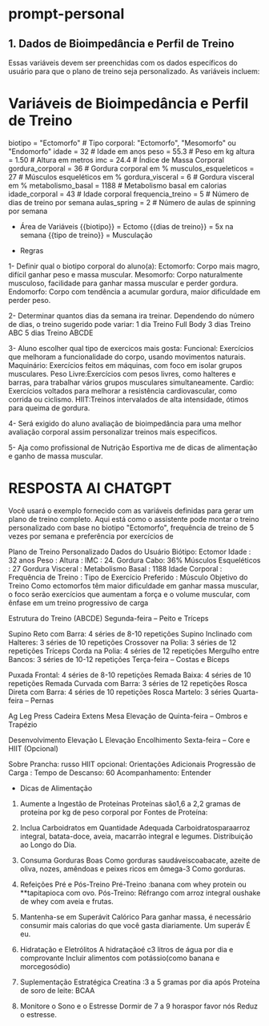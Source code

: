 # prompt-personal

## 1. Dados de Bioimpedância e Perfil de Treino

Essas variáveis devem ser preenchidas com os dados específicos do usuário para que o plano de treino seja personalizado. As variáveis incluem:


# Variáveis de Bioimpedância e Perfil de Treino

biotipo = "Ectomorfo"  # Tipo corporal: "Ectomorfo", "Mesomorfo" ou "Endomorfo"
idade = 32  # Idade em anos
peso = 55.3  # Peso em kg
altura = 1.50  # Altura em metros
imc = 24.4  # Índice de Massa Corporal
gordura_corporal = 36  # Gordura corporal em %
musculos_esqueleticos = 27  # Músculos esqueléticos em %
gordura_visceral = 6  # Gordura visceral em %
metabolismo_basal = 1188  # Metabolismo basal em calorias
idade_corporal = 43  # Idade corporal
frequencia_treino = 5  # Número de dias de treino por semana
aulas_spring = 2  # Número de aulas de spinning por semana


* Área de Variáveis
{{biotipo}} = Ectomo
{{dias de treino}} = 5x na semana
{{tipo de treino}} = Musculação 


* Regras

1- Definir qual o biotipo corporal do aluno(a): 
	Ectomorfo: Corpo mais magro, difícil ganhar peso e massa muscular.
	Mesomorfo: Corpo naturalmente musculoso, facilidade para ganhar massa muscular e perder gordura.
	Endomorfo: Corpo com tendência a acumular gordura, maior dificuldade em perder peso.

2- Determinar quantos dias da semana ira treinar. Dependendo do número de dias, o treino sugerido pode variar:
	1 dia Treino Full Body
	3 dias Treino ABC
	5 dias Treino ABCDE

3- Aluno escolher qual tipo de exercicos mais gosta:
	Funcional: Exercícios que melhoram a funcionalidade do corpo, usando movimentos naturais.
	Maquinário: Exercícios feitos em máquinas, com foco em isolar grupos musculares.
	Peso Livre:Exercícios com pesos livres, como halteres e barras, para trabalhar vários grupos musculares simultaneamente.
	Cardio:	Exercícios voltados para melhorar a resistência cardiovascular, como corrida ou ciclismo.
	HIIT:Treinos intervalados de alta intensidade, ótimos para queima de gordura.

4- Será exigido do aluno avaliação de bioimpedância para uma melhor avaliação corporal assim personalizar treinos mais especificos.

5- Aja como profissional de Nutrição Esportiva me de dicas  de alimentação e ganho de massa muscular.


# RESPOSTA AI CHATGPT


Você usará o exemplo fornecido com as variáveis ​​definidas para gerar um plano de treino completo. Aqui está como o assistente pode montar o treino personalizado com base no biotipo "Ectomorfo", frequência de treino de 5 vezes por semana e preferência por exercícios de

Plano de Treino Personalizado
Dados do Usuário
Biótipo: Ectomor
Idade : 32 anos
Peso :
Altura :
IMC : 24.
Gordura Cabo: 36%
Músculos Esqueléticos : 27
Gordura Visceral :
Metabolismo Basal : 1188
Idade Corporal :
Frequência de Treino :
Tipo de Exercício Preferido : Músculo
Objetivo do Treino
Como ectomorfos têm maior dificuldade em ganhar massa muscular, o foco serão exercícios que aumentam a força e o volume muscular, com ênfase em um treino progressivo de carga

Estrutura do Treino (ABCDE)
Segunda-feira – Peito e Tríceps

Supino Reto com Barra: 4 séries de 8-10 repetições
Supino Inclinado com Halteres: 3 séries de 10 repetições
Crossover na Polia: 3 séries de 12 repetições
Tríceps Corda na Polia: 4 séries de 12 repetições
Mergulho entre Bancos: 3 séries de 10-12 repetições
Terça-feira – Costas e Bíceps

Puxada Frontal: 4 séries de 8-10 repetições
Remada Baixa: 4 séries de 10 repetições
Remada Curvada com Barra: 3 séries de 12 repetições
Rosca Direta com Barra: 4 séries de 10 repetições
Rosca Martelo: 3 séries
Quarta-feira – Pernas

Ag
Leg Press
Cadeira Extens
Mesa
Elevação de
Quinta-feira – Ombros e Trapézio

Desenvolvimento
Elevação L
Elevação
Encolhimento
Sexta-feira – Core e HIIT (Opcional)

Sobre
Prancha:
russo
HIIT opcional:
Orientações Adicionais
Progressão de Carga :
Tempo de Descanso: 60
Acompanhamento: Entender


* Dicas de Alimentação

1. Aumente a Ingestão de Proteínas
Proteínas são1,6 a 2,2 gramas de proteína por kg de peso corporal por
Fontes de Proteína:

2. Inclua Carboidratos em Quantidade Adequada
Carboidratosparaarroz integral, batata-doce, aveia, macarrão integral e legumes.
Distribuição ao Longo do Dia.

3. Consuma Gorduras Boas
Como gorduras saudáveiscoabacate, azeite de oliva, nozes, amêndoas e peixes ricos em ômega-3 
Como gorduras.

4. Refeições Pré e Pós-Treino
Pré-Treino :banana com whey protein ou **tapitapioca com ovo.
Pós-Treino: Réfrango com arroz integral oushake de whey com aveia e frutas.

5. Mantenha-se em Superávit Calórico
Para ganhar massa, é necessário consumir mais calorias do que você gasta diariamente. Um superáv
É eu.

6. Hidratação e Eletrólitos
A hidrataçãoé c3 litros de água por dia e comprovante
Incluir alimentos com potássio(como banana e morcegosódio)

7. Suplementação Estratégica
Creatina :3 a 5 gramas por dia após
Proteína de soro de leite:
BCAA 

8. Monitore o Sono e o Estresse
Dormir de 7 a 9 horaspor favor nós
Reduz o estresse.
